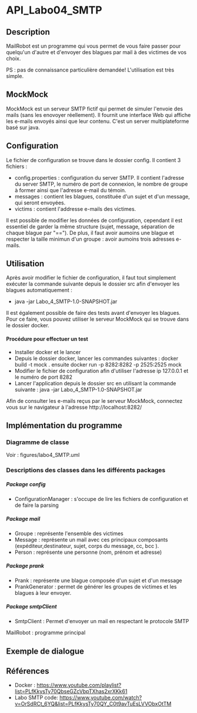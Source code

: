 # API_Labo04_SMTP

## Description 
MailRobot est un programme qui vous permet de vous faire passer pour quelqu'un d'autre et d'envoyer des
blagues par mail à des victimes de vos choix. 

PS : pas de connaissance particulière demandée! L'utilisation est très simple.

## MockMock 
MockMock est un serveur SMTP fictif qui permet de simuler l'envoie des mails (sans les enovoyer réellement).
Il fournit une interface Web qui affiche les e-mails envoyés ainsi que leur contenu. C'est un server 
multiplateforme basé sur java.

## Configuration 
Le fichier de configuration se trouve dans le dossier config. Il contient 3 fichiers :
 * config.properties : configuration du server SMTP. Il contient l'adresse du server SMTP, le numéro de port de
   connexion, le nombre de groupe à former ainsi que l'adresse e-mail du témoin.
 * messages : contient les blagues, constituée d'un sujet et d'un message, qui seront envoyées. 
 * victims  : contient l'addresse e-mails des victimes.

Il est possible de modifier les données de configuration, cependant il est essentiel de garder la même structure 
(sujet, message, séparation de chaque blague par "=="). De plus, il faut avoir aumoins une blague et respecter la
taille minimun d'un groupe : avoir aumoins trois adresses e-mails.

## Utilisation
Après avoir modifier le fichier de configuration, il faut tout simplement exécuter la commande suivante depuis le 
dossier src afin d'envoyer les blagues automatiquement : 
* java -jar Labo_4_SMTP-1.0-SNAPSHOT.jar

Il est également possible de faire des tests avant d'envoyer les blagues. Pour ce faire, vous pouvez utiliser le 
 serveur MockMock qui se trouve dans le dossier docker.

#### Procédure pour effectuer un test
* Installer docker et le lancer
* Depuis le dossier docker, lancer les commandes suivantes : docker build -t mock . ensuite 
  docker run -p 8282:8282 -p 2525:2525 mock
* Modifier le fichier de configuration afin d'utiliser l'adresse ip 127.0.0.1 et le numéro de port 8282
* Lancer l'application depuis le dossier src en utilisant la commande suivante :
  java -jar Labo_4_SMTP-1.0-SNAPSHOT.jar

Afin de consulter les e-mails reçus par le serveur MockMock, connectez vous sur le navigateur à l'adresse 
http://localhost:8282/


## Implémentation du programme
### Diagramme de classe
 Voir : figures/labo4_SMTP.uml

### Descriptions des classes dans les différents packages
##### Package config 
* ConfigurationManager : s'occupe de lire les fichiers de configuration et de faire la parsing
##### Package mail
* Groupe : représente l'ensemble des victimes
* Message : représente un mail avec ces principaux composants (expéditeur,destinateur, sujet, 
            corps du message, cc, bcc ).
* Person : représente une personne (nom, prénom et adresse)

##### Package prank
* Prank : représente une blague composée d'un sujet et d'un message
* PrankGenerator : permet de générer les groupes de victimes et les blagues à leur envoyer.

##### Package smtpClient
* SmtpClient : Permet d'envoyer un mail en respectant le protocole SMTP

MailRobot : programme principal 

## Exemple de dialogue

## Références 
* Docker : https://www.youtube.com/playlist?list=PLfKkysTy70QbseGZcVbpTXhas2xrXKk61 
* Labo SMTP code: https://www.youtube.com/watch?v=OrSdRCt_6YQ&list=PLfKkysTy70QY_C0t9avTuEsLVVObxOtTM

